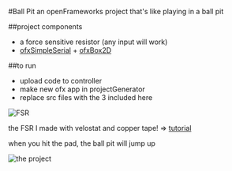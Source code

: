 #Ball Pit
an openFrameworks project that's like playing in a ball pit

##project components
* a force sensitive resistor (any input will work)
* [ofxSimpleSerial](https://github.com/LeoColomb/ofxSimpleSerial) + [ofxBox2D](https://github.com/vanderlin/ofxBox2d)

##to run
* upload code to controller
* make new ofx app in projectGenerator
* replace src files with the 3 included here

![FSR](https://fabigan.files.wordpress.com/2016/07/fsrtestone.jpg?w=400 "FSR")

the FSR I made with velostat and copper tape! => [tutorial](http://iainmccurdy.org/diy/forcesensorlowprofile/)

when you hit the pad, the ball pit will jump up

![the project](https://fabigan.files.wordpress.com/2016/09/screen-shot-2016-09-10-at-12-45-12-pm.png?w=768)



